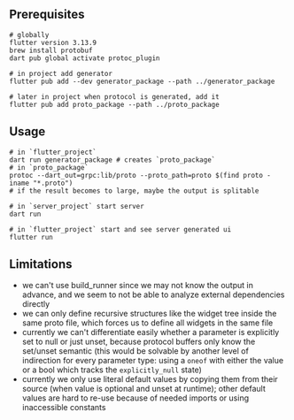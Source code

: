 ## Prerequisites

```shell
# globally
flutter version 3.13.9
brew install protobuf
dart pub global activate protoc_plugin

# in project add generator
flutter pub add --dev generator_package --path ../generator_package

# later in project when protocol is generated, add it
flutter pub add proto_package --path ../proto_package
```

## Usage

```shell
# in `flutter_project`
dart run generator_package # creates `proto_package`
# in `proto_package`
protoc --dart_out=grpc:lib/proto --proto_path=proto $(find proto -iname "*.proto")
# if the result becomes to large, maybe the output is splitable

# in `server_project` start server
dart run

# in `flutter_project` start and see server generated ui
flutter run
```

## Limitations

- we can't use build_runner since we may not know the output in advance, and we seem to not be able to analyze external dependencies directly
- we can only define recursive structures like the widget tree inside the same proto file, which forces us to define all widgets in the same file
- currently we can't differentiate easily whether a parameter is explicitly set to null or just unset, because protocol buffers only know the set/unset semantic (this would be solvable by another level of indirection for every parameter type: using a `oneof` with either the value or a bool which tracks the `explicitly_null` state)
- currently we only use literal default values by copying them from their source (when value is optional and unset at runtime); other default values are hard to re-use because of needed imports or using inaccessible constants
